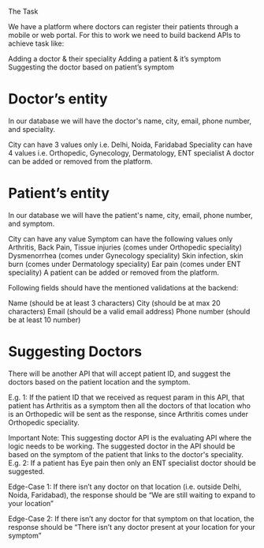 The Task

We have a platform where doctors can register their patients through a mobile or web portal. For this to work we need to build backend APIs to achieve task like:

Adding a doctor & their speciality
Adding a patient & it’s symptom
Suggesting the doctor based on patient’s symptom

# Doctor’s entity

In our database we will have the doctor's name, city, email, phone number, and speciality.

City can have 3 values only i.e. Delhi, Noida, Faridabad
Speciality can have 4 values i.e. Orthopedic, Gynecology, Dermatology, ENT specialist
A doctor can be added or removed from the platform.


# Patient’s entity

In our database we will have the patient's name, city, email, phone number, and symptom.

City can have any value
Symptom can have the following values only
Arthritis, Back Pain, Tissue injuries (comes under Orthopedic speciality)
Dysmenorrhea (comes under Gynecology speciality)
Skin infection, skin burn (comes under Dermatology speciality)
Ear pain (comes under ENT speciality)
A patient can be added or removed from the platform.


Following fields should have the mentioned validations at the backend:

Name (should be at least 3 characters)
City (should be at max 20 characters)
Email (should be a valid email address)
Phone number (should be at least 10 number)

# Suggesting Doctors

There will be another API that will accept patient ID, and suggest the doctors based on the patient location and the symptom.

E.g. 1: If the patient ID that we received as request param in this API, that patient has Arthritis as a symptom then all the doctors of that location who is an Orthopedic will be sent as the response, since Arthritis comes under Orthopedic speciality.


Important Note: This suggesting doctor API  is the evaluating API where the logic needs to be working. The suggested doctor in the API should be based on the symptom of the patient that links to the doctor's speciality. E.g. 2: If a patient has Eye pain then only an ENT specialist doctor should be suggested.

Edge-Case 1: If there isn’t any doctor on that location (i.e. outside Delhi, Noida, Faridabad), the response should be “We are still waiting to expand to your location”

Edge-Case 2: If there isn’t any doctor for that symptom on that location, the response should be “There isn’t any doctor present at your location for your symptom”
